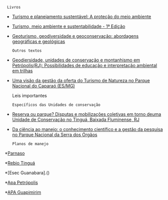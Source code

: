 
     Livros

* [Turismo e planejamento sustentável: A proteção do meio ambiente](https://plataforma.bvirtual.com.br/Leitor/Publicacao/26778/pdf/0)
* [Turismo, meio ambiente e sustentabilidade - 1ª Edição](https://plataforma.bvirtual.com.br/Acervo/Publicacao/26815)
* [Geoturismo, geodiversidade e geoconservação: abordagens geográficas e geológicas](https://plataforma.bvirtual.com.br/Acervo/Publicacao/174999)





      Outros textos


* [Geodiersidade, unidades de conservação e montanhismo em Petrópolis(RJ): Possibilidades de educação e interpretação ambiental em trilhas](https://plataforma.bvirtual.com.br/Acervo/Publicacao/174999)
* [Uma visão da gestão da oferta do Turismo de Natureza no Parque Nacional do Caparaó (ES/MG)](http://www.ivt.coppe.ufrj.br/caderno/index.php/caderno/article/view/1838/0)





     Leis importantes








      Específicos das Unidades de conservação

* [Reserva ou parque? Disputas e mobilizações coletivas em torno deuma Unidade de Conservação no Tinguá, Baixada Fluminense, RJ](https://app.uff.br/riuff/bitstream/handle/1/23940/TCC%20-%20Ana%20Lucia%20Costa%20Da%20Rosa.pdf?sequence=1&isAllowed=y)
* [Da ciência ao manejo: o conhecimento científico e a gestão da pesquisa no Parque Nacional da Serra dos Órgãos](https://www.researchgate.net/profile/Ernesto-Viveiros-De-Castro/publication/326845581_Da_ciencia_ao_manejoo_conhecimento_cientifico_e_a_gestao_da_pesquisa_no_Parque_Nacional_da_Serra_dos_Orgaos/links/5b68fc0145851546c9f68d3e/Da-ciencia-ao-manejoo-conhecimento-cientifico-e-a-gestao-da-pesquisa-no-Parque-Nacional-da-Serra-dos-Orgaos.pdf)

      Planos de manejo
     
     
*[Parnaso]()     

*[Rebio Tinguá](https://github.com/AnaMCMV/Turismo/blob/main/Turismo/6%20PER%C3%8DODO/Projeto%20Integrador%203/Planos%20de%20manejo/Plano%20de%20Manejo%20Rebio%20do%20Tingu%C3%A1.pdf)

*[Esec Guanabara].()

*[Apa Petrópolis]()

*[APA Guapimirim]()
